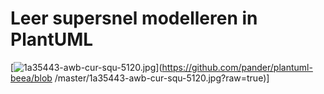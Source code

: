 Leer supersnel modelleren in PlantUML
=====================================

[![1a35443-awb-cur-squ-5120.jpg](1a35443-awb-cur-squ-5120.jpg?raw=true)](https://github.com/pander/plantuml-beea/blob
/master/1a35443-awb-cur-squ-5120.jpg?raw=true)]
